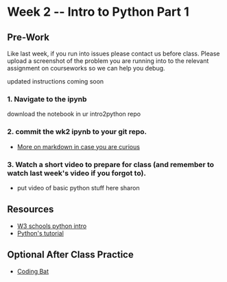 # Week 2 -- Intro to Python Part 1

## Pre-Work
Like last week, if you run into issues please contact us before class. Please upload a screenshot of the problem you are running into to the relevant assignment on courseworks so we can help you debug.

updated instructions coming soon

### 1. Navigate to the ipynb
download the notebook in ur intro2python repo
### 2. commit the wk2 ipynb to your git repo.

- [More on markdown in case you are curious](https://jupyter-notebook.readthedocs.io/en/stable/examples/Notebook/Working%20With%20Markdown%20Cells.html)

### 3. Watch a short video to prepare for class (and remember to watch last week's video if you forgot to).
- put video of basic python stuff here sharon


## Resources
- [W3 schools python intro](https://www.w3schools.com/python/python_operators.asp)
- [Python's tutorial](https://docs.python.org/3/tutorial/introduction.html)

## Optional After Class Practice
- [Coding Bat](https://codingbat.com/python)
